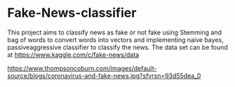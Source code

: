 # Fake-News-classifier
This project aims to classify news as fake or not fake using Stemming and bag of words to convert words into vectors and implementing naive bayes, passiveaggressive classifier to 
classify the news.
The data set can be found at https://www.kaggle.com/c/fake-news/data

https://www.thompsoncoburn.com/images/default-source/blogs/coronavirus-and-fake-news.jpg?sfvrsn=93d55dea_0
